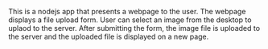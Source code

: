 This is a nodejs app that presents a webpage to the user.
The webpage displays a file upload form. User can select 
an image from the desktop to uplaod to the server. After 
submitting the form, the image file is uploaded to the 
server and the uploaded file is displayed on a new page.